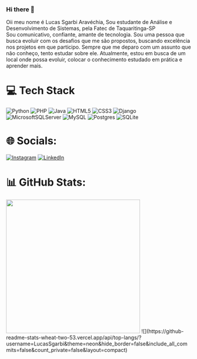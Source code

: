 ### Hi there 👋
Oii meu nome é Lucas Sgarbi Aravéchia, Sou estudante de Análise e Desenvolvimento de Sistemas, pela Fatec de Taquaritinga-SP   
Sou comunicativo, confiante, amante de tecnologia. Sou uma pessoa que busca evoluir com os desafios que me são propostos, buscando excelência nos projetos em que participo. Sempre que me deparo com um assunto que não conheço, tento estudar sobre ele. Atualmente, estou em busca de um local onde possa evoluir, colocar o conhecimento estudado em prática e aprender mais.
# 💻 Tech Stack
![Python](https://img.shields.io/badge/python-3670A0?style=for-the-badge&logo=python&logoColor=ffdd54) 	![PHP](https://img.shields.io/badge/php-%23777BB4.svg?style=for-the-badge&logo=php&logoColor=white) ![Java](https://img.shields.io/badge/java-%23ED8B00.svg?style=for-the-badge&logo=openjdk&logoColor=white) ![HTML5](https://img.shields.io/badge/html5-%23E34F26.svg?style=for-the-badge&logo=html5&logoColor=white) 	![CSS3](https://img.shields.io/badge/css3-%231572B6.svg?style=for-the-badge&logo=css3&logoColor=white) ![Django](https://img.shields.io/badge/django-%23092E20.svg?style=for-the-badge&logo=django&logoColor=white) ![MicrosoftSQLServer](https://img.shields.io/badge/Microsoft%20SQL%20Server-CC2927?style=for-the-badge&logo=microsoft%20sql%20server&logoColor=white) ![MySQL](https://img.shields.io/badge/mysql-%2300f.svg?style=for-the-badge&logo=mysql&logoColor=white) ![Postgres](https://img.shields.io/badge/postgres-%23316192.svg?style=for-the-badge&logo=postgresql&logoColor=white) ![SQLite](https://img.shields.io/badge/sqlite-%2307405e.svg?style=for-the-badge&logo=sqlite&logoColor=white)
# 🌐 Socials:
[![Instagram](https://img.shields.io/badge/Instagram-%23E4405F.svg?logo=Instagram&logoColor=white)](https://www.instagram.com/lucas_aravechia/) [![LinkedIn](https://img.shields.io/badge/LinkedIn-%230077B5.svg?logo=linkedin&logoColor=white)](https://www.linkedin.com/in/lucas-aravechia/) 
# 📊 GitHub Stats:
<img src="https://github-readme-stats-wheat-two-53.vercel.app/api?username=LucasSgarbi&theme=neon&hide_border=false&include_all_commits=false&count_private=false"  width="364px" />         
![](https://github-readme-stats-wheat-two-53.vercel.app/api/top-langs/?username=LucasSgarbi&theme=neon&hide_border=false&include_all_commits=false&count_private=false&layout=compact)
